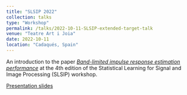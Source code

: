 ```yaml
---
title: "SLSIP 2022"
collection: talks
type: "Workshop"
permalink: /talks/2022-10-11-SLSIP-extended-target-talk
venue: "Teatre Art i Joia"
date: 2022-10-11
location: "Cadaqués, Spain"
---
```


An introduction to the paper [*Band-limited impulse response estimation performance*](/publication/2023-04-01-SP-band-limited) at the 4th edition of the Statistical Learning for Signal and Image Processing (SLSIP) workshop.

[Presentation slides](http://clubeigt.github.io/files/2022_SLSIP_extended_target_presentation.pdf)